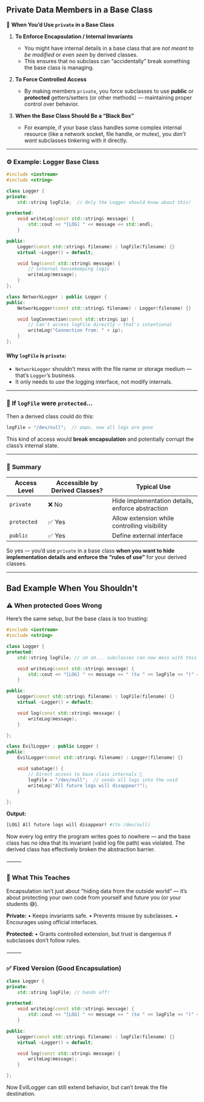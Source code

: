 ## Private Data Members in a Base Class

🧠 **When You’d Use `private` in a Base Class**

1. **To Enforce Encapsulation / Internal Invariants**

   - You might have internal details in a base class that are _not meant to be modified_ or _even seen_ by derived classes.
   - This ensures that no subclass can “accidentally” break something the base class is managing.

2. **To Force Controlled Access**

   - By making members `private`, you force subclasses to use **public** or **protected** getters/setters (or other methods) — maintaining proper control over behavior.

3. **When the Base Class Should Be a “Black Box”**
   - For example, if your base class handles some complex internal resource (like a network socket, file handle, or mutex), you _don’t want_ subclasses tinkering with it directly.

---

### ⚙️ **Example: Logger Base Class**

```cpp
#include <iostream>
#include <string>

class Logger {
private:
    std::string logFile;  // Only the Logger should know about this!

protected:
    void writeLog(const std::string& message) {
        std::cout << "[LOG] " << message << std::endl;
    }

public:
    Logger(const std::string& filename) : logFile(filename) {}
    virtual ~Logger() = default;

    void log(const std::string& message) {
        // internal housekeeping logic
        writeLog(message);
    }
};

class NetworkLogger : public Logger {
public:
    NetworkLogger(const std::string& filename) : Logger(filename) {}

    void logConnection(const std::string& ip) {
        // Can't access logFile directly — that's intentional
        writeLog("Connection from: " + ip);
    }
};
```

#### Why `logFile` is `private`:

- `NetworkLogger` shouldn’t mess with the file name or storage medium — that’s `Logger`’s business.
- It only needs to _use_ the logging interface, not modify internals.

---

### 🚫 **If `logFile` were `protected`…**

Then a derived class could do this:

```cpp
logFile = "/dev/null";  // oops, now all logs are gone
```

This kind of access would **break encapsulation** and potentially corrupt the class’s internal state.

---

### 🧩 **Summary**

| Access Level | Accessible by Derived Classes? | Typical Use                                      |
| ------------ | ------------------------------ | ------------------------------------------------ |
| `private`    | ❌ No                          | Hide implementation details, enforce abstraction |
| `protected`  | ✅ Yes                         | Allow extension while controlling visibility     |
| `public`     | ✅ Yes                         | Define external interface                        |

So yes — you’d use `private` in a base class **when you want to hide implementation details and enforce the “rules of use”** for your derived classes.

---

## Bad Example When You Shouldn't

### ⚠️ When protected Goes Wrong

Here’s the same setup, but the base class is too trusting:

```cpp
#include <iostream>
#include <string>

class Logger {
protected:
    std::string logFile; // uh oh... subclasses can now mess with this!

    void writeLog(const std::string& message) {
        std::cout << "[LOG] " << message << " (to " << logFile << ")" << std::endl;
    }

public:
    Logger(const std::string& filename) : logFile(filename) {}
    virtual ~Logger() = default;

    void log(const std::string& message) {
        writeLog(message);
    }

};

class EvilLogger : public Logger {
public:
    EvilLogger(const std::string& filename) : Logger(filename) {}

    void sabotage() {
        // Direct access to base class internals 😬
        logFile = "/dev/null";  // sends all logs into the void
        writeLog("All future logs will disappear!");
    }

};
```

**Output:**

```bash
[LOG] All future logs will disappear! #(to /dev/null)
```

Now every log entry the program writes goes to nowhere — and the base class has no idea that its invariant (valid log file path) was violated.
The derived class has effectively broken the abstraction barrier.

⸻

### 🧠 What This Teaches

Encapsulation isn’t just about “hiding data from the outside world” — it’s about protecting your own code from yourself and future you (or your students 😅).

**Private:**
• Keeps invariants safe.
• Prevents misuse by subclasses.
• Encourages using official interfaces.

**Protected:**
• Grants controlled extension, but trust is dangerous if subclasses don’t follow rules.

⸻

### ✅ Fixed Version (Good Encapsulation)

```cpp
class Logger {
private:
    std::string logFile; // hands off!

protected:
    void writeLog(const std::string& message) {
        std::cout << "[LOG] " << message << " (to " << logFile << ")" << std::endl;
    }

public:
    Logger(const std::string& filename) : logFile(filename) {}
    virtual ~Logger() = default;

    void log(const std::string& message) {
        writeLog(message);
    }

};
```

Now EvilLogger can still extend behavior, but can’t break the file destination.
